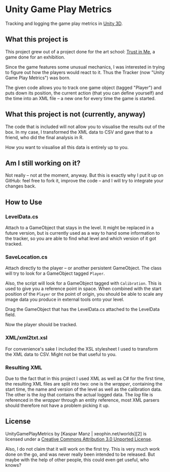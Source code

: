 # Unity Game Play Metrics #

Tracking and logging the game play metrics in [Unity 3D][].

## What this project is ##

This project grew out of a project done for the art school: [Trust in Me][1], a game done for an exhibition.

Since the game features some unusual mechanics, I was interested in trying to figure out how the players would react to it. Thus the Tracker (now "Unity Game Play Metrics") was born.

The given code allows you to track one game object (tagged "Player") and puts down its position, the current action (that you can define yourself) and the time into an XML file – a new one for every time the game is started.

[1]: http://xeophin.net/trust-me
[Unity 3D]: http://www.unity3d.com

## What this project is not (currently, anyway) ##

The code that is included will not allow you to visualise the results out of the box. In my case, I transformed the XML data to CSV and gave that to a friend, who did the final analysis in R.

How you want to visualise all this data is entirely up to you.

## Am I still working on it? ##

Not really – not at the moment, anyway. But this is exactly why I put it up on GitHub: feel free to fork it, improve the code – and I will try to integrate your changes back.

## How to Use ##

### LevelData.cs ###

Attach to a GameObject that stays in the level. It might be replaced in a future version, but is currently used as a way to hand some information to the tracker, so you are able to find what level and which version of it got tracked.

### SaveLocation.cs ###

Attach directly to the player – or another persistent GameObject. The class will try to look for a GameObject tagged `Player`.

Also, the script will look for a GameObject tagged with `Calibration`. This is used to give you a reference point in space. When combined with the start position of the `Player` or the point of origin, you should be able to scale any image data you produce in external tools onto your level.

Drag the GameObject that has the LevelData.cs attached to the LevelData field.

Now the player should be tracked.

### XML/xml2txt.xsl ###

For convenience's sake I included the XSL stylesheet I used to transform the XML data to CSV. Might not be that useful to you.

### Resulting XML ###

Due to the fact that in this project I used XML as well as C# for the first time, the resulting XML files are split into two: one is the *wrapper*, containing the start time, the name and version of the level as well as the calibration data. The other is the *log* that contains the actual logged data. The *log* file is referenced in the *wrapper* through an entity reference, most XML parsers should therefore not have a problem picking it up.

## License ##

UnityGamePlayMetrics by [Kaspar Manz | xeophin.net/worlds][2] is licensed under a [Creative Commons Attribution 3.0 Unported License][4].

Also, I do not claim that it will work on the first try. This is very much work done on the go, and was never really been intended to be released. But maybe with the help of other people, this could even get useful, who knows?

[3]: http://xeophin.net/unitygameplaymetrics
[4]: http://creativecommons.org/licenses/by/3.0/